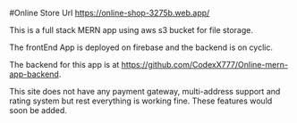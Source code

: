 #Online Store Url https://online-shop-3275b.web.app/

This is a full stack MERN app using aws s3 bucket for file storage.

The frontEnd App is deployed on firebase and the backend is on cyclic.

The backend for this app is at https://github.com/CodexX777/Online-mern-app-backend.

This site does not have any payment gateway, multi-address support and rating system but rest everything is working fine.
These features would soon be added.
